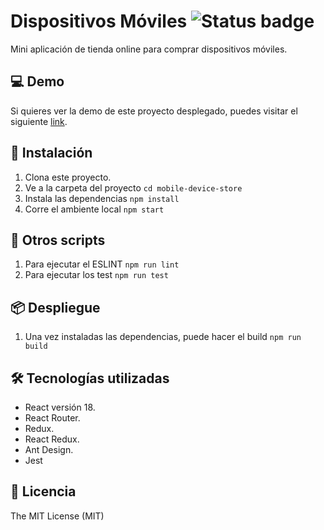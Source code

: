 # Dispositivos Móviles ![Status badge](https://img.shields.io/badge/status-in%20progress-yellow)

Mini aplicación de tienda online para comprar dispositivos móviles.

## 💻 Demo

Si quieres ver la demo de este proyecto desplegado, puedes visitar el siguiente [link](https://mobile-device-store.netlify.app/).

## 🚀 Instalación

1. Clona este proyecto.
2. Ve a la carpeta del proyecto
`cd mobile-device-store`
3. Instala las dependencias
`npm install`
4. Corre el ambiente local
`npm start`

## 🔧 Otros scripts

1. Para ejecutar el ESLINT
`npm run lint`
2. Para ejecutar los test
`npm run test`

## 📦 Despliegue

1. Una vez instaladas las dependencias, puede hacer el build
`npm run build`

## 🛠 Tecnologías utilizadas

- React versión 18.
- React Router.
- Redux.
- React Redux.
- Ant Design.
- Jest

## 📄 Licencia

The MIT License (MIT)